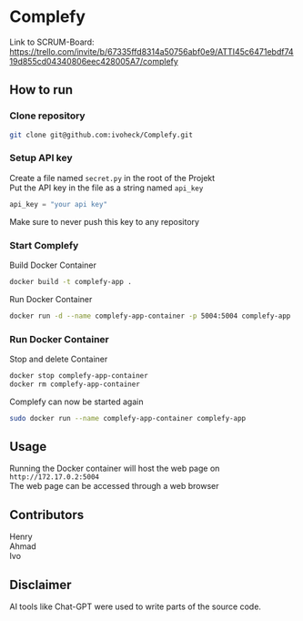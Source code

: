 # Complefy

Link to SCRUM-Board: https://trello.com/invite/b/67335ffd8314a50756abf0e9/ATTI45c6471ebdf7419d855cd04340806eec428005A7/complefy

## How to run
### Clone repository
```bash
git clone git@github.com:ivoheck/Complefy.git
```

### Setup API key
Create a file named `secret.py` in the root of the Projekt  
Put the API key in the file as a string named `api_key`

```python
api_key = "your api key"
```

Make sure to never push this key to any repository

### Start Complefy
Build Docker Container
```bash
docker build -t complefy-app .
```
Run Docker Container
```bash
docker run -d --name complefy-app-container -p 5004:5004 complefy-app
```

### Run Docker Container
Stop and delete Container
```bash
docker stop complefy-app-container
docker rm complefy-app-container
```
Complefy can now be started again
```bash
sudo docker run --name complefy-app-container complefy-app
```

## Usage
Running the Docker container will host the web page on `http://172.17.0.2:5004`  
The web page can be accessed through a web browser

## Contributors
Henry  
Ahmad  
Ivo  

## Disclaimer
AI tools like Chat-GPT were used to write parts of the source code.
